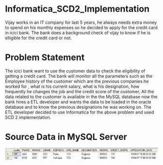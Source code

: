 # Informatica_SCD2_Implementation

Vijay works in an IT company for last 5 years, he always needs extra money to spend on his monthly expenses so he decided to apply for the credit card in icici bank. The bank does a background check of vijay to know if he is elligible for the credit card or not.

# Problem Statement

The icici bank want to use the customer data to check the eligibility of getting a credit card. The bank will monitor all the parameters such as the Employee history of the customer which are the previous companies he worked for , what is his current salary, what is his designation, how frequently he changes the job and the credit score of the customer, All the data related to the customer is available in the the MySQL database now the bank hires a ETL developer and wants the data to be loaded in the oracle database and to know the previous designations he was working on. The ETL developer decided to use Informatica for the above problem and used SCD 2 implementation.

# Source Data in MySQL Server

![alt_text](https://github.com/SanchithaAPawar/Informatica_SCD2_Implementation/blob/main/SourceData.png?raw=true)
